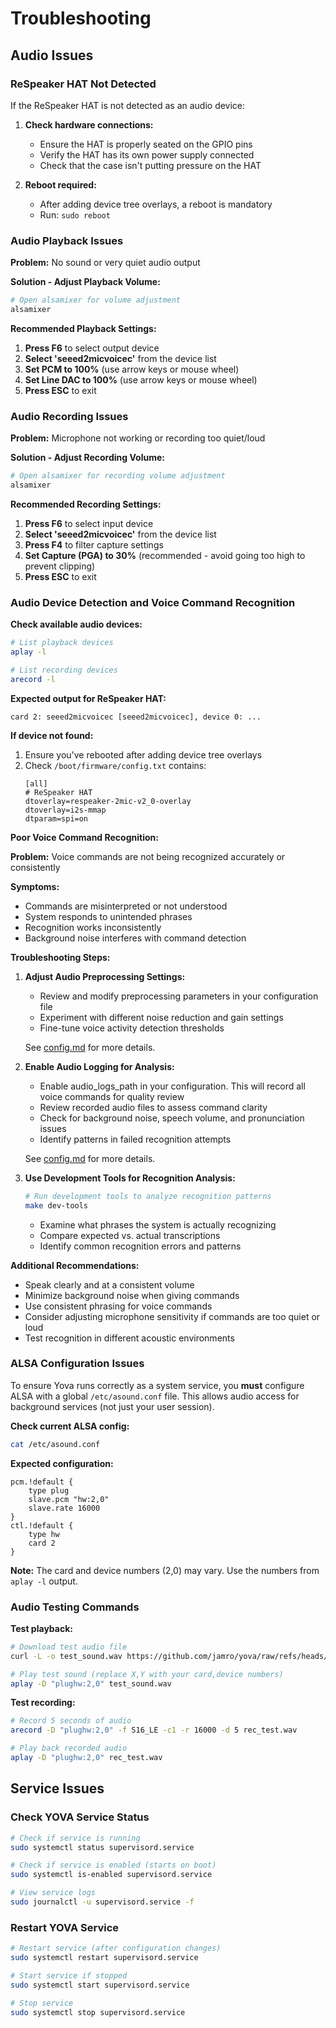 # Troubleshooting

## Audio Issues

### ReSpeaker HAT Not Detected
If the ReSpeaker HAT is not detected as an audio device:

1. **Check hardware connections:**
   - Ensure the HAT is properly seated on the GPIO pins
   - Verify the HAT has its own power supply connected
   - Check that the case isn't putting pressure on the HAT

2. **Reboot required:**
   - After adding device tree overlays, a reboot is mandatory
   - Run: `sudo reboot`

### Audio Playback Issues

**Problem:** No sound or very quiet audio output

**Solution - Adjust Playback Volume:**
```bash
# Open alsamixer for volume adjustment
alsamixer
```

**Recommended Playback Settings:**
1. **Press F6** to select output device
2. **Select 'seeed2micvoicec'** from the device list
3. **Set PCM to 100%** (use arrow keys or mouse wheel)
4. **Set Line DAC to 100%** (use arrow keys or mouse wheel)
5. **Press ESC** to exit

### Audio Recording Issues

**Problem:** Microphone not working or recording too quiet/loud

**Solution - Adjust Recording Volume:**
```bash
# Open alsamixer for recording volume adjustment
alsamixer
```

**Recommended Recording Settings:**
1. **Press F6** to select input device
2. **Select 'seeed2micvoicec'** from the device list
3. **Press F4** to filter capture settings
4. **Set Capture (PGA) to 30%** (recommended - avoid going too high to prevent clipping)
5. **Press ESC** to exit

### Audio Device Detection and Voice Command Recognition

**Check available audio devices:**
```bash
# List playback devices
aplay -l

# List recording devices
arecord -l
```

**Expected output for ReSpeaker HAT:**
```
card 2: seeed2micvoicec [seeed2micvoicec], device 0: ...
```

**If device not found:**
1. Ensure you've rebooted after adding device tree overlays
2. Check `/boot/firmware/config.txt` contains:
   ```
   [all]
   # ReSpeaker HAT
   dtoverlay=respeaker-2mic-v2_0-overlay
   dtoverlay=i2s-mmap
   dtparam=spi=on
   ```

**Poor Voice Command Recognition:**

**Problem:** Voice commands are not being recognized accurately or consistently

**Symptoms:**
- Commands are misinterpreted or not understood
- System responds to unintended phrases
- Recognition works inconsistently
- Background noise interferes with command detection

**Troubleshooting Steps:**

1. **Adjust Audio Preprocessing Settings:**
   - Review and modify preprocessing parameters in your configuration file
   - Experiment with different noise reduction and gain settings
   - Fine-tune voice activity detection thresholds

   See [config.md](config.md) for more details.

2. **Enable Audio Logging for Analysis:**
   - Enable audio_logs_path in your configuration. This will record all voice commands for quality review
   - Review recorded audio files to assess command clarity
   - Check for background noise, speech volume, and pronunciation issues
   - Identify patterns in failed recognition attempts

   See [config.md](config.md) for more details.

3. **Use Development Tools for Recognition Analysis:**
   ```bash
   # Run development tools to analyze recognition patterns
   make dev-tools
   ```
   - Examine what phrases the system is actually recognizing
   - Compare expected vs. actual transcriptions
   - Identify common recognition errors and patterns

**Additional Recommendations:**
- Speak clearly and at a consistent volume
- Minimize background noise when giving commands
- Use consistent phrasing for voice commands
- Consider adjusting microphone sensitivity if commands are too quiet or loud
- Test recognition in different acoustic environments

### ALSA Configuration Issues

To ensure Yova runs correctly as a system service, you **must** configure ALSA with a global `/etc/asound.conf` file. This allows audio access for background services (not just your user session).

**Check current ALSA config:**
```bash
cat /etc/asound.conf
```

**Expected configuration:**
```
pcm.!default {
    type plug
    slave.pcm "hw:2,0"
    slave.rate 16000
}
ctl.!default {
    type hw
    card 2
}
```

**Note:** The card and device numbers (2,0) may vary. Use the numbers from `aplay -l` output.

### Audio Testing Commands

**Test playback:**
```bash
# Download test audio file
curl -L -o test_sound.wav https://github.com/jamro/yova/raw/refs/heads/main/yova_shared/assets/test_sound.wav

# Play test sound (replace X,Y with your card,device numbers)
aplay -D "plughw:2,0" test_sound.wav
```

**Test recording:**
```bash
# Record 5 seconds of audio
arecord -D "plughw:2,0" -f S16_LE -c1 -r 16000 -d 5 rec_test.wav

# Play back recorded audio
aplay -D "plughw:2,0" rec_test.wav
```

## Service Issues

### Check YOVA Service Status
```bash
# Check if service is running
sudo systemctl status supervisord.service

# Check if service is enabled (starts on boot)
sudo systemctl is-enabled supervisord.service

# View service logs
sudo journalctl -u supervisord.service -f
```

### Restart YOVA Service
```bash
# Restart service (after configuration changes)
sudo systemctl restart supervisord.service

# Start service if stopped
sudo systemctl start supervisord.service

# Stop service
sudo systemctl stop supervisord.service
```